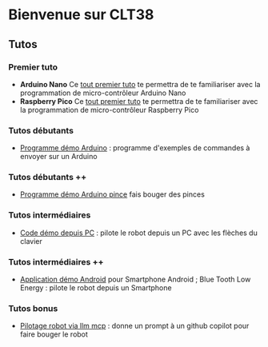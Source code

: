 

# Bienvenue sur CLT38

## Tutos

### Premier tuto

- **Arduino Nano** Ce [tout premier tuto](https://github.com/CLT-38/nano-led/) te permettra de te familiariser avec la programmation de micro-contrôleur Arduino Nano
- **Raspberry Pico** Ce [tout premier tuto](https://github.com/CLT-38/demo-pico/) te permettra de te familiariser avec la programmation de micro-contrôleur Raspberry Pico

### Tutos débutants

- [Programme démo Arduino](https://github.com/CLT-38/basic-arduino) : programme d'exemples de commandes à envoyer sur un Arduino

### Tutos débutants ++

- [Programme démo Arduino pince](https://github.com/CLT-38/pinces/tree/main) fais bouger des pinces

### Tutos intermédiaires

- [Code démo depuis PC](https://github.com/CLT-38/basic-pc/) : pilote le robot depuis un PC avec les flèches du clavier

### Tutos intermédiaires ++

- [Application démo Android](https://github.com/CLT-38/mit-app-inventor-ble/tree/main) pour Smartphone Android ; Blue Tooth Low Energy : pilote le robot depuis un Smartphone

### Tutos bonus

- [Pilotage robot via llm mcp](https://github.com/CLT-38/mcp-pilot) : donne un prompt à un github copilot pour faire bouger le robot
